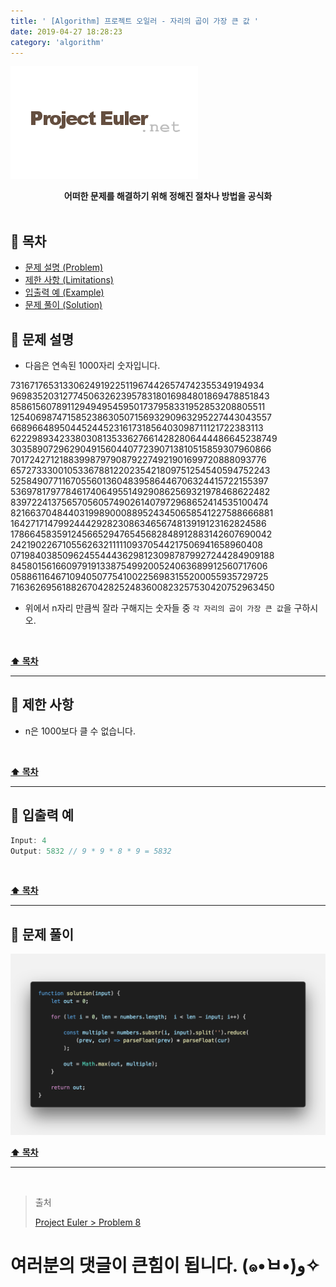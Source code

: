 ```yaml
---
title: ' [Algorithm] 프로젝트 오일러 - 자리의 곱이 가장 큰 값 '
date: 2019-04-27 18:28:23
category: 'algorithm'
---
```


![](./images/logo.png)

<center><strong>어떠한 문제를 해결하기 위해 정해진 절차나 방법을 공식화</strong></center>

<br />

## **💎 목차**

- [문제 설명 (Problem)](#-문제-설명)
- [제한 사항 (Limitations)](#-제한-사항)
- [입출력 예 (Example)](#-입출력-예)
- [문제 풀이 (Solution)](#-문제-풀이)

## **📕 문제 설명**

- 다음은 연속된 1000자리 숫자입니다.

73167176531330624919225119674426574742355349194934
96983520312774506326239578318016984801869478851843
85861560789112949495459501737958331952853208805511
12540698747158523863050715693290963295227443043557
66896648950445244523161731856403098711121722383113
62229893423380308135336276614282806444486645238749
30358907296290491560440772390713810515859307960866
70172427121883998797908792274921901699720888093776
65727333001053367881220235421809751254540594752243
52584907711670556013604839586446706324415722155397
53697817977846174064955149290862569321978468622482
83972241375657056057490261407972968652414535100474
82166370484403199890008895243450658541227588666881
16427171479924442928230863465674813919123162824586
17866458359124566529476545682848912883142607690042
24219022671055626321111109370544217506941658960408
07198403850962455444362981230987879927244284909188
84580156166097919133875499200524063689912560717606
05886116467109405077541002256983155200055935729725
71636269561882670428252483600823257530420752963450

- 위에서 n자리 만큼씩 잘라 구해지는 숫자들 중 `각 자리의 곱이 가장 큰 값`을 구하시오.

<br />

**[⬆ 목차](#-목차)**

---

## **🔖 제한 사항**

- n은 1000보다 클 수 없습니다.

<br />

**[⬆ 목차](#-목차)**

---

## **📙 입출력 예**

```js
Input: 4
Output: 5832 // 9 * 9 * 8 * 9 = 5832
```

<br />

**[⬆ 목차](#-목차)**

---

## **📘 문제 풀이**

![](./images/solution.8.png)
<br />

**[⬆ 목차](#-목차)**

---

<br />

> 출처
>
> <a href="http://euler.synap.co.kr/prob_detail.php?id=8" target="_blank">Project Euler > Problem 8</a>

# 여러분의 댓글이 큰힘이 됩니다. (๑•̀ㅂ•́)و✧
